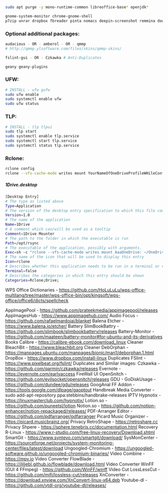 ```sh
sudo apt purge -y mono-runtime-common libreoffice-base* openjdk*
```

```sh
gnome-system-monitor chrome-gnome-shell 
p7zip unrar dropbox fbreader pinta nomacs deepin-screenshot remmina doublecmd-gtk2 vlc ffmpeg kooha shortwave geany geany-plugins
```

### Optional additional packages:
```sh
audacious - OR - amberol - OR - qmmp
# http://qmmp.ylsoftware.com/files/skins/qmmp-skins/

fslint-gui - OR - Czkawka # Anti-Duplicates

geany geany-plugins
```

### UFW:
```sh
# INSTALL - ufw gufw
sudo ufw enable
sudo systemctl enable ufw
sudo ufw status
```

### TLP:
```sh
# INSTALL - tlp tlpui
sudo tlp start
sudo systemctl enable tlp.service
sudo systemctl start tlp.service
sudo systemctl status tlp.service
```
### Rclone:
```sh
rclone config
rclone --vfs-cache-mode writes mount YourNameOfOneDriveProfileWHileConfig: ~/OneDrive
```
##### 1Drive.desktop
```sh
[Desktop Entry]
# The type as listed above
Type=Application
# The version of the desktop entry specification to which this file complies
Version=1.0
# The name of the application
Name=1Drive
# A comment which can/will be used as a tooltip
Comment=1Drive Mounter
# The path to the folder in which the executable is run
Path=/opt/rsync
# The executable of the application, possibly with arguments.
Exec=sh -c "rclone --vfs-cache-mode writes mount AaaOneDrive: ~/OneDrive"
# The name of the icon that will be used to display this entry
Icon=rclone
# Describes whether this application needs to be run in a terminal or not
Terminal=false
# Describes the categories in which this entry should be shown
Categories=Rclone;Drive;
```

WPS Office Dictionaries - https://github.com/HoLuLuLu/wps-office-multilang/tree/master/wps-office-bin/opt/kingsoft/wps-office/office6/dicts/spellcheck

AppImagePool - https://github.com/prateekmedia/appimagepool/releases
AppImagesHub - https://www.appimagehub.com/
Audio Focus - https://github.com/rafaelmardojai/blanket
Balena Etcher - https://www.balena.io/etcher/
Battery SlimBookBattry - https://github.com/slimbook/slimbookbattery/releases
Battery-Monitor - https://github.com/maateen/battery-monitor#for-ubuntu-and-its-derivatives
Books Calibre - https://calibre-ebook.com/download_linux
Cleaner BleachBit - https://www.bleachbit.org
Cleaner DebOrphan - https://manpages.ubuntu.com/manpages/bionic/man1/deborphan.1.html
DropBox - https://www.dropbox.com/install-linux
Duplicates FSlint - https://www.pixelbeat.org/fslint/
Duplicates and Similar images: Czkawka - https://github.com/qarmin/czkawka/releases
Evernote - https://evernote.com/earlyaccess
FireWall UI OpenSnitch  - https://github.com/evilsocket/opensnitch/releases
GDU - GoDiskUsage - https://github.com/dundee/gdu/releases
GoogAnal FF Addon - https://tools.google.com/dlpage/gaoptout
Handbreak Media Converter - sudo add-apt-repository ppa:stebbins/handbrake-releases
IPTV Hypnotix - https://linuxmasterclub.com/hypnotix/
Lotion.so - https://github.com/puneetsl/lotion
Notion.so - https://github.com/notion-enhancer/notion-repackaged/releases/
PDF-Arranger Editor - https://github.com/pdfarranger/pdfarranger
Picard Music Organizer - https://picard.musicbrainz.org/
Privacy RetroShape - https://retroshare.cc
Privacy Shpere - https://sphere.tenebris.cc/documentation.html
Recovery R-Linux - https://www.r-studio.com/free-linux-recovery/Download.shtml
SmartGit - https://www.syntevo.com/smartgit/download/
SysMonCenter - https://sourceforge.net/projects/system-monitoring-center/files/latest/download
Ungoogled-Chromium - https://ungoogled-software.github.io/ungoogled-chromium-binaries/
Video Combine - https://mpv.io
Video Converter FlowBlade - https://jliljebl.github.io/flowblade/download.html
Video Converter WinFF (GUI 4 FFmpeg) - https://github.com/WinFF/winff
Video Cut LossLessCut - https://github.com/mifi/lossless-cut/releases
XnConverter - https://download.xnview.com/XnConvert-linux-x64.deb
Youtube-dl - https://github.com/ytdl-org/youtube-dl/releases/
